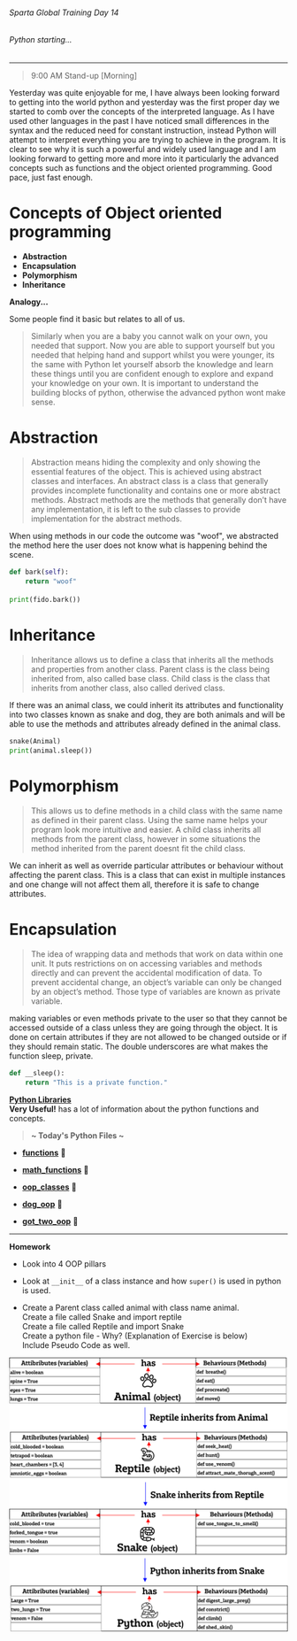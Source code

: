 ###### Sparta Global Training Day 14
###### Python starting...
___

> 9:00 AM Stand-up [Morning]

Yesterday was quite enjoyable for me, I have always been looking forward to getting into the world 
python and yesterday was the first proper day we started to comb over the concepts of the interpreted language.
As I have used other languages in the past I have noticed small differences in the syntax and the reduced need for constant 
instruction, instead Python will attempt to interpret everything you are trying to achieve in the program. It is clear to see 
why it is such a powerful and widely used language and I am looking forward to getting more and more into it 
particularly the advanced concepts such as functions and the object oriented programming. Good pace, just fast enough.

# Concepts of Object oriented programming
* **Abstraction**
* **Encapsulation** 
* **Polymorphism** 
* **Inheritance** 

**Analogy...**

Some people find it basic but relates to all of us.

>Similarly when you are a baby you cannot walk on your own, you needed that support. 
Now you are able to support yourself but you needed that helping hand and support whilst you 
were younger, its the same with Python let yourself absorb the knowledge and learn these things 
until you are confident enough to explore and expand your knowledge on your own. It is 
important to understand the building blocks of python, otherwise the advanced python wont make sense.

# Abstraction

> Abstraction means hiding the complexity and only showing the essential features of the object.
This is achieved using abstract classes and interfaces. An abstract class is a class that generally
provides incomplete functionality and contains one or more abstract methods. Abstract methods are the methods
that generally don’t have any implementation, it is left to the sub classes to provide implementation for the
abstract methods.

When using methods in our code the outcome was "woof", we abstracted the method here the user does not know
what is happening behind the scene.
```python
def bark(self):
    return "woof"

print(fido.bark())
```

# Inheritance

>Inheritance allows us to define a class that inherits all the methods and properties from another class.
Parent class is the class being inherited from, also called base class.
 Child class is the class that inherits from another class, also called derived class.

If there was an animal class, we could inherit its attributes and functionality into two 
classes known as snake and dog, they are both animals and will be able to use the methods
and attributes already defined in the animal class.

```python 
snake(Animal)
print(animal.sleep())
```

# Polymorphism

> This allows us to define methods in a child class with the same name as defined in their parent class.
Using the same name helps your program look more intuitive and easier.
A child class inherits all methods from the parent class, however in some situations
the method inherited from the parent doesnt fit the child class.

We can inherit as well as override particular attributes or behaviour without affecting the parent class. 
This is a class that can exist in multiple instances and one change will not affect them all, therefore it is
safe to change attributes.

# Encapsulation 

>The idea of wrapping data and methods that work on data within one unit. It puts restrictions on
on accessing variables and methods directly and can prevent the accidental modification of data.
To prevent accidental change, an object’s variable can only be changed by an object’s method.
Those type of variables are known as private variable.

making variables or even methods private to the user so that they cannot be accessed outside of a class unless
they are going through the object. It is done on certain attributes if they are not allowed to be changed outside or 
if they should remain static. The double underscores are what makes the function sleep, private.

```python
def __sleep():
    return "This is a private function."
```

[**Python Libraries**](https://docs.python.org/3/library/) <br> **Very Useful!** has a lot of information about the python functions and concepts.

> **~ Today's Python Files ~** <br>
* [**functions**](../../Python-Files/Revision-Files/function.py) :page_with_curl:

* [**math_functions**](../../Python-Files/Revision-Files/math_functions.py) :page_with_curl:
* [**oop_classes**](../../Python-Files/Revision-Files/OOP-FIles/oop_classes.py) :page_with_curl:
* [**dog_oop**](../../Python-Files/Revision-Files/OOP-FIles/dog_oop.py) :page_with_curl:
* [**got_two_oop**](../../Python-Files/Revision-Files/OOP-FIles/dog_two_oop.py) :page_with_curl:

___
**Homework**

* Look into 4 OOP pillars
* Look at `__init__` of a class instance and how `super()` is used in python is used.

* Create a Parent class called animal with class name animal. <br>
  Create a file called Snake and import reptile <br>
  Create a file called Reptile and import Snake <br>
  Create a python file - Why? (Explanation of Exercise is below) <br>
  Include Pseudo Code as well.
  
![alt text](../../Images/OOP_python_animal_inheritance_diagram.png)